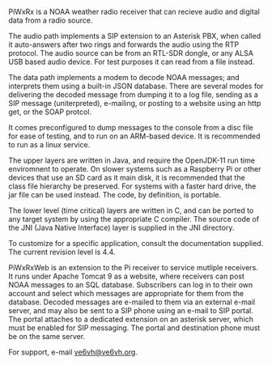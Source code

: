PiWxRx is a NOAA weather radio receiver that can recieve audio and digital data from a radio source.

The audio path implements a SIP extension to an Asterisk PBX, when called it auto-answers after two rings
and forwards the audio using the RTP protocol. The audio source can be from an RTL-SDR dongle, or any ALSA
USB based audio device. For test purposes it can read from a file instead.

The data path implements a modem to decode NOAA messages; and interprets them using a built-in JSON database. There
are several modes for delivering the decoded message from dumping it to a log file, sending as a SIP message
(uniterpreted), e-mailing, or posting to a website  using an http get, or the SOAP protcol.

It comes preconfigured to dump messages to the console from a disc file for ease of testing, and to run on an ARM-based
device. It is recommended to run as a linux service.

The upper layers are written in Java, and require the OpenJDK-11 run time enviromnent to operate. On slower systems such
as a Raspberry Pi or other devices that use an SD card as it main disk, it is recommended that the class file hierarchy
be preserved. For systems with a faster hard drive, the jar file can be used instead. The code, by definition, is portable.

The lower level (time critical) layers are written in C, and can be ported to any target system by using the appropriate
C compiler. The source code of the JNI (Java Native Interface) layer is supplied in the JNI directory. 

To customize for a specific application, consult the documentation supplied. The current revision level is 4.4.

PiWxRxWeb is an extension to the Pi receiver to service mutliple receivers. It runs under Apache Tomcat 9 as a website,
where receivers can post NOAA messages to an SQL database. Subscribers can log in to their own account and select which
messages are appropriate for them from the database. Decoded messages are e-mailed to them via an external e-mail server,
and may also be sent to a SIP phone using an e-mail to SIP portal. The portal attaches to a dedicated extension on an
asterisk server, which must be enabled for SIP messaging. The portal and destination phone must be on the same server.

For support, e-mail ve6vh@ve6vh.org.
